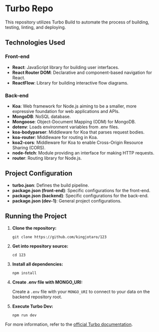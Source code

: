 # Turbo Repo

This repository utilizes Turbo Build to automate the process of building, testing, linting, and deploying.

## Technologies Used

### Front-end

- **React**: JavaScript library for building user interfaces.
- **React Router DOM**: Declarative and component-based navigation for React.
- **ReactFlow**: Library for building interactive flow diagrams.

### Back-end

- **Koa**: Web framework for Node.js aiming to be a smaller, more expressive foundation for web applications and APIs.
- **MongoDB**: NoSQL database.
- **Mongoose**: Object-Document Mapping (ODM) for MongoDB.
- **dotenv**: Loads environment variables from .env files.
- **koa-bodyparser**: Middleware for Koa that parses request bodies.
- **koa-router**: Middleware for routing in Koa.
- **koa2-cors**: Middleware for Koa to enable Cross-Origin Resource Sharing (CORS).
- **node-fetch**: Module providing an interface for making HTTP requests.
- **router**: Routing library for Node.js.

## Project Configuration

- **turbo.json**: Defines the build pipeline.
- **package.json (front-end)**: Specific configurations for the front-end.
- **package.json (backend)**: Specific configurations for the back-end.
- **package.json (dev-1)**: General project configurations.

## Running the Project

1. **Clone the repository:**

    ```
    git clone https://github.com/kingjotaro/123
    ```

2. **Get into repository source:** 

    ```
    cd 123
    ```

3. **Install all dependencies:**

    ```
    npm install
    ```

4. **Create .env file with MONGO_URI:** 

   Create a `.env` file with your `MONGO_URI` to connect to your data on the backend repository root.

5. **Execute Turbo Dev:**

    ```
    npm run dev
    ```


For more information, refer to the [official Turbo documentation](https://turbo.build/docs).

